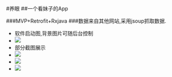 #养眼
##一个看妹子的App

###MVP+Retrofit+Rxjava
###数据来自其他网站,采用jsoup抓取数据.
- 软件启动图,背景图片可随后台控制
- ![](https://github.com/miaoMiaoDaShi/Yangyan/blob/master/screenshot/Screenshot_2017-03-18-10-30-14.png)
- 部分截图展示
- ![](https://github.com/miaoMiaoDaShi/Yangyan/blob/master/screenshot/Screenshot_2017-03-18-10-31-18.png)
- ![](https://github.com/miaoMiaoDaShi/Yangyan/blob/master/screenshot/Screenshot_2017-03-18-10-39-14.png)
- ![](https://github.com/miaoMiaoDaShi/Yangyan/blob/master/screenshot/Screenshot_2017-03-18-10-39-28.png)
